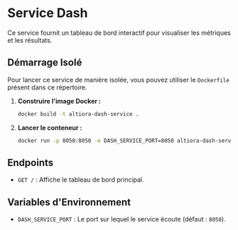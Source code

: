# Service Dash

Ce service fournit un tableau de bord interactif pour visualiser les métriques et les résultats.

## Démarrage Isolé

Pour lancer ce service de manière isolée, vous pouvez utiliser le `Dockerfile` présent dans ce répertoire.

1.  **Construire l'image Docker :**

    ```bash
    docker build -t altiora-dash-service .
    ```

2.  **Lancer le conteneur :**

    ```bash
    docker run -p 8050:8050 -e DASH_SERVICE_PORT=8050 altiora-dash-service
    ```

## Endpoints

-   `GET /` : Affiche le tableau de bord principal.

## Variables d'Environnement

-   `DASH_SERVICE_PORT` : Le port sur lequel le service écoute (défaut : `8050`).

